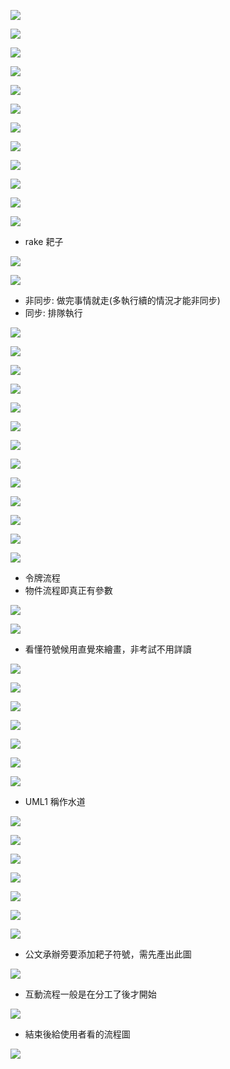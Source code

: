 <p><img src="./image/07-05_01_p02.png"></p>

<p><img src="./image/07-05_02_p03.png"></p>

<p><img src="./image/07-05_03_p04.png"></p>

<p><img src="./image/07-05_04_p05.png"></p>

<p><img src="./image/07-05_05_p06.png"></p>

<p><img src="./image/07-05_06_p07.png"></p>

<p><img src="./image/07-05_07_p08.png"></p>

<p><img src="./image/07-05_08.png"></p>

<p><img src="./image/07-05_09_p41.png"></p>

<p><img src="./image/07-05_10_p42.png"></p>

<p><img src="./image/07-05_11_p09.png"></p>

<p><img src="./image/07-05_12_p11.png"></p>

- rake 耙子

<p><img src="./image/07-05_13_p10.png"></p>

<p><img src="./image/07-05_14.png"></p>

- 非同步: 做完事情就走(多執行續的情況才能非同步)
- 同步: 排隊執行

<p><img src="./image/07-05_15_p12.png"></p>

<p><img src="./image/07-05_16_p13.png"></p>

<p><img src="./image/07-05_17_p15.png"></p>

<p><img src="./image/07-05_18_p16.png"></p>

<p><img src="./image/07-05_19_p17.png"></p>

<p><img src="./image/07-05_20_p18.png"></p>

<p><img src="./image/07-05_21_p19.png"></p>

<p><img src="./image/07-05_22_p20.png"></p>

<p><img src="./image/07-05_24_p21.png"></p>

<p><img src="./image/07-05_25_p22.png"></p>

<p><img src="./image/07-05_26_p23.png"></p>

<p><img src="./image/07-05_27_p24.png"></p>

<p><img src="./image/07-05_28_p25.png"></p>

- 令牌流程
- 物件流程即真正有參數

<p><img src="./image/07-05_29_p26.png"></p>

<p><img src="./image/07-05_30_p27.png"></p>

- 看懂符號候用直覺來繪畫，非考試不用詳讀

<p><img src="./image/07-05_31_p28.png"></p>

<p><img src="./image/07-05_32_p29.png"></p>

<p><img src="./image/07-05_33_p30.png"></p>

<p><img src="./image/07-05_34_p31.png"></p>

<p><img src="./image/07-05_35_p33.png"></p>

<p><img src="./image/07-05_36_p34.png"></p>

<p><img src="./image/07-05_37_p35.png"></p>

- UML1 稱作水道

<p><img src="./image/07-05_38_p36.png"></p>

<p><img src="./image/07-05_39_p37.png"></p>

<p><img src="./image/07-05_40_p39.png"></p>

<p><img src="./image/07-05_41.png"></p>

<p><img src="./image/07-05_42.png"></p>

<p><img src="./image/07-05_42_p40.png"></p>

<p><img src="./image/07-05_43_p45.png"></p>

- 公文承辦旁要添加耙子符號，需先產出此圖

<p><img src="./image/07-05_44_p41.png"></p>

- 互動流程一般是在分工了後才開始

<p><img src="./image/07-05_45_p43.png"></p>

- 結束後給使用者看的流程圖

<p><img src="./image/07-05_46_p44.png"></p>

